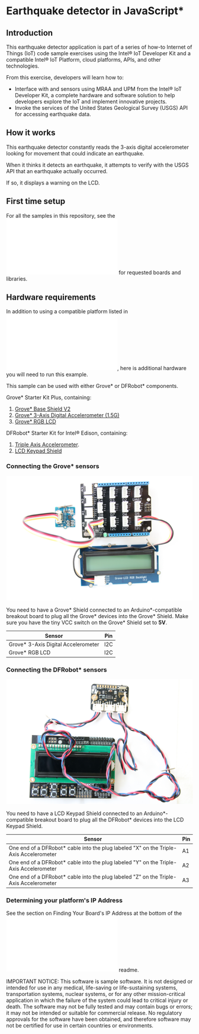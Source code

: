 # Earthquake detector in JavaScript*

## Introduction

This earthquake detector application is part of a series of how-to Internet of Things (IoT) code sample exercises using the Intel® IoT Developer Kit and a compatible Intel® IoT Platform, cloud platforms, APIs, and other technologies.

From this exercise, developers will learn how to:<br>

- Interface with and sensors using MRAA and UPM from the Intel® IoT Developer Kit, a complete hardware and software solution to help developers explore the IoT and implement innovative projects.<br>
- Invoke the services of the United States Geological Survey (USGS) API for accessing earthquake data.

## How it works

This earthquake detector constantly reads the 3-axis digital accelerometer looking for movement that could indicate an earthquake.

When it thinks it detects an earthquake, it attempts to verify with the USGS API that an earthquake actually occurred.

If so, it displays a warning on the LCD.

## First time setup  
For all the samples in this repository, see the ![General Setup Instructions](./../README.md#setup) for requested boards and libraries.

## Hardware requirements

In addition to using a compatible platform listed in ![Hardware Compatibility](./../README.md#hardware-compatibility), here is additional hardware you will need to run this example.

This sample can be used with either Grove\* or DFRobot\* components.

Grove\* Starter Kit Plus, containing:

1. [Grove\* Base Shield V2](https://www.seeedstudio.com/Base-Shield-V2-p-1378.html)
2. [Grove\* 3-Axis Digital Accelerometer (1.5G)](http://iotdk.intel.com/docs/master/upm/node/classes/mma7660.html)
3. [Grove\* RGB LCD](http://iotdk.intel.com/docs/master/upm/node/classes/jhd1313m1.html)

DFRobot\* Starter Kit for Intel® Edison, containing:

1. [Triple Axis Accelerometer](http://www.dfrobot.com/index.php?route=product/product&description=true&product_id=507).
3. [LCD Keypad Shield](http://iotdk.intel.com/docs/master/upm/node/classes/sainsmartks.html)

### Connecting the Grove\* sensors

![](./images/earthquake-detector-grove.JPG)

You need to have a Grove\* Shield connected to an Arduino\*-compatible breakout board to plug all the Grove\* devices into the Grove\* Shield. Make sure you have the tiny VCC switch on the Grove\* Shield set to **5V**.

Sensor | Pin
--- | ---
Grove\* 3-Axis Digital Accelerometer | I2C
Grove\* RGB LCD | I2C

### Connecting the DFRobot\* sensors

![](./images/earthquake-detector-dfrobot.JPG)

You need to have a LCD Keypad Shield connected to an Arduino\*-compatible breakout board to plug all the DFRobot\* devices into the LCD Keypad Shield.

Sensor | Pin
--- | ---
One end of a DFRobot\* cable into the plug labeled "X" on the Triple-Axis Accelerometer | A1
One end of a DFRobot\* cable into the plug labeled "Y" on the Triple-Axis Accelerometer | A2
One end of a DFRobot\* cable into the plug labeled "Z" on the Triple-Axis Accelerometer | A3

### Determining your platform's IP Address

See the section on Finding Your Board's IP Address at the bottom of the ![Setup Instructions](./../README.md#finding-your-boards-ip-address) readme. 

IMPORTANT NOTICE: This software is sample software. It is not designed or intended for use in any medical, life-saving or life-sustaining systems, transportation systems, nuclear systems, or for any other mission-critical application in which the failure of the system could lead to critical injury or death. The software may not be fully tested and may contain bugs or errors; it may not be intended or suitable for commercial release. No regulatory approvals for the software have been obtained, and therefore software may not be certified for use in certain countries or environments.
